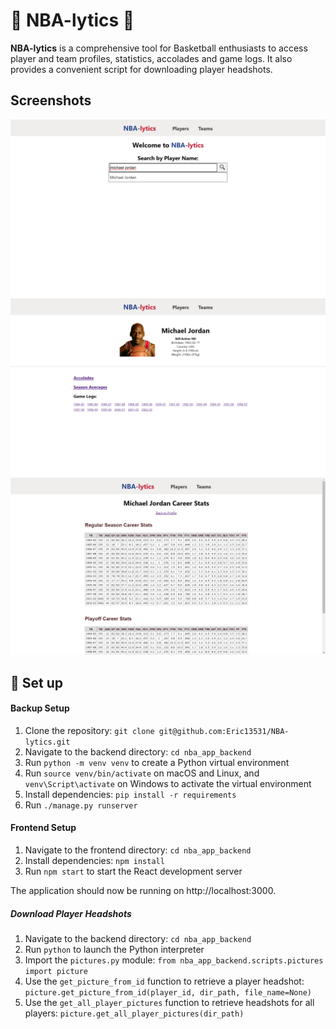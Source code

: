 # 🏀 NBA-lytics 🏀

**NBA-lytics** is a comprehensive tool for Basketball enthusiasts to access player and team profiles, 
statistics, accolades and game logs. It also provides a convenient script for downloading player headshots.

## Screenshots
![homepage](./utils/home.png)
![player profile](./utils/player.png)
![player stats](./utils/stats.png)

## 📌 Set up
#### Backup Setup
1. Clone the repository: `git clone git@github.com:Eric13531/NBA-lytics.git`
2. Navigate to the backend directory: `cd nba_app_backend`
3. Run `python -m venv venv` to create a Python virtual environment
4. Run `source venv/bin/activate` on macOS and Linux, and `venv\Script\activate` on Windows to activate the virtual environment
6. Install dependencies: `pip install -r requirements`
7. Run `./manage.py runserver`
#### Frontend Setup
1. Navigate to the frontend directory: `cd nba_app_backend`
2. Install dependencies: `npm install`
3. Run `npm start` to start the React development server

The application should now be running on http://localhost:3000.

##### Download Player Headshots
1. Navigate to the backend directory: `cd nba_app_backend`
2. Run `python` to launch the Python interpreter
3. Import the `pictures.py` module: `from nba_app_backend.scripts.pictures import picture`
4. Use the `get_picture_from_id` function to retrieve a player headshot: `picture.get_picture_from_id(player_id, dir_path, file_name=None)`
5. Use the `get_all_player_pictures` function to retrieve headshots for all players: `picture.get_all_player_pictures(dir_path)`
